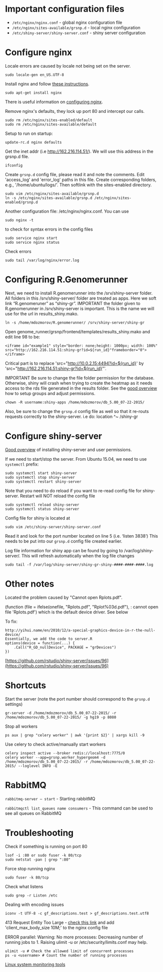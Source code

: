 Important configuration files
===
- `/etc/nginx/nginx.conf` - global nginx configuration file
- `/etc/nginx/sites-available/grsnp.d` - local nginx configuration
- `/etc/shiny-server/shiny-server.conf` - shiny server configuration

Configure nginx
===

Locale errors are caused by locale not being set on the server.

    sudo locale-gen en_US.UTF-8

Install nginx and follow [these instructions](https://www.digitalocean.com/community/tutorials/how-to-install-nginx-on-ubuntu-12-04-lts-precise-pangolin).

    sudo apt-get install nginx

There is useful information on [configuring nginx](https://www.digitalocean.com/community/tutorials/how-to-deploy-cherrypy-web-applications-behind-nginx-reverse-proxy).

Remove nginx's defaults, they lock up port 80 and intercept our calls.

    sudo rm /etc/nginx/sites-enabled/default
    sudo rm /etc/nginx/sites-available/default

Setup to run on startup:

    update-rc.d nginx defaults

Get the inet addr (i.e http://162.216.114.51/). We will use this address in the grsnp.d file.

    ifconfig

Create `grsnp.d` config file, please read it and note the comments. Edit 'access_log' and 'error_log' paths in this file. Create corresponding folders, e.g., '/home/ubuntu/logs/'. Then softlink with the sites-enabled directory.

    sudo vim /etc/nginx/sites-available/grsnp.d
    ln -s /etc/nginx/sites-available/grsnp.d /etc/nginx/sites-enabled/grsnp.d

Another configuration file: /etc/nginx/nginx.conf. You can use 

    sudo nginx -t

to check for syntax errors in the config files

    sudo service nginx start
    sudo service nginx status

Check errors

    sudo tail /var/log/nginx/error.log

Configuring R.Genomerunner
===
Next, we need to install R.genomerunner into the /srv/shiny-server folder. All folders in this /srv/shiny-server/ folder are treated as apps. Here we soft link “R.genomeruner” as “shiny-gr”. IMPORTANT the folder given to R.genomerunner in /srv/shiny-server is important. This is the name we will use for the url in results_shiny.mako.

    ln -s /home/mdozmorov/R.genomerunner/ /srv/shiny-server/shiny-gr

Open genome_runner/grsnp/frontend/templates/results_shiny.mako and edit line 98 to be:

    <iframe id="example1" style="border: none;height: 1000px; width: 100%" src="http://162.216.114.51:shiny-gr?id=${run_id}"frameborder="0"></iframe>

Critical part is to replace 'src="http://10.0.2.15:4494?id=${run_id}' by 'src="http://162.216.114.51:shiny-gr?id=${run_id}"'. 

IMPORTANT Be sure to change the file folder permission for the database. Otherwise, shiny will crash when trying to create the heatmap as it needs access to the rds file generated in the results folder. See the [good overview](http://deanattali.com/2015/05/09/setup-rstudio-shiny-server-digital-ocean/#install-shiny) how to setup groups and adjust permissions.

    chown -R username:shiny-apps /home/mdozmorov/db_5.00_07-22-2015/

Also, be sure to change the `grsnp.d` config file as well so that it re-routs requests correctly to the shiny-server. i.e do: location ^~ /shiny-gr

Configure shiny-server
===

[Good overview](http://deanattali.com/2015/05/09/setup-rstudio-shiny-server-digital-ocean/#install-shiny) of installing shiny-server and user permissions.

If we need to start/stop the server. From Ubuntu 15.04, we need to use `systemctl` prefix:

    sudo systemctl start shiny-server
    sudo systemctl stop shiny-server
    sudo systemctl restart shiny-server

Note that you need to do reload if you want to re-read config file for shiny-server. Restart will NOT reload the config file

    sudo systemctl reload shiny-server
    sudo systemctl status shiny-server

Config file for shiny is located at 

    sudo vim /etc/shiny-server/shiny-server.conf

Read it and look for the port number located on line 5 (i.e. ‘listen 3838’)
This needs to be put into our `grsnp.d` config file created earlier.

Log file information for shiny app can be found by going to /var/log/shiny-server/. This will refresh automatically when the log file changes

    sudo tail -f /var/log/shiny-server/shiny-gr-shiny-####-####-####.log

Other notes
===

Located the problem caused by "Cannot open Rplots.pdf".

(function (file = ifelse(onefile, "Rplots.pdf", "Rplot%03d.pdf"),  : 
  cannot open file 'Rplots.pdf')
which is the default device driver. See below

To fix:

    http://yihui.name/en/2010/12/a-special-graphics-device-in-r-the-null-device/
    Essentially, we add the code to server.R
    options(device = function(...) {
        .Call("R_GD_nullDevice", PACKAGE = "grDevices")
    })

[https://github.com/rstudio/shiny-server/issues/96](https://github.com/rstudio/shiny-server/issues/96)

Shortcuts
===

Start the server (note the port number should correspond to the `grsnp.d` settings)

    gr-server -d /home/mdozmorov/db_5.00_07-22-2015/ -r /home/mdozmorov/db_5.00_07-22-2015/ -g hg19 -p 8080

Stop all workers

    ps aux | grep "celery worker" | awk '{print $2}' | xargs kill -9

Use celery to check active/manually start workers

    celery inspect active --broker redis://localhost:7775/0
    celery worker --app=grsnp.worker_hypergeom4 -d /home/mdozmorov/db_5.00_07-22-2015/ -r /home/mdozmorov/db_5.00_07-22-2015/ --loglevel INFO -E

RabbitMQ
===

`rabbitmq-server — start` - Starting rabbitMQ

`rabbitmqctl list_queues name consumers` - This command can be used to see all queues on RabbitMQ



Troubleshooting
===
Check if something is running on port 80

    lsof -i :80 or sudo fuser -k 80/tcp 
    sudo netstat -pan | grep ":80"

Force stop running nginx

    sudo fuser -k 80/tcp

Check what listens

    sudo grep -r Listen /etc

Dealing with encoding issues

    iconv -t UTF-8 -c gf_descriptions.test > gf_descriptions.test.utf8

413 Request Entity Too Large - [check this link](http://cnedelcu.blogspot.com/2013/09/nginx-error-413-request-entity-too-large.html) and add 'client_max_body_size 10M;' to the nginx config file

ERROR parallel: Warning: No more processes: Decreasing number of running jobs to 1. Raising ulimit -u or /etc/security/limits.conf may help.

    ulimit -u # Check the allowed limit of concurrent processes
    ps -u <username> # Count the number of running processes

[Linux system monitoring tools](http://www.cyberciti.biz/tips/top-linux-monitoring-tools.html)
